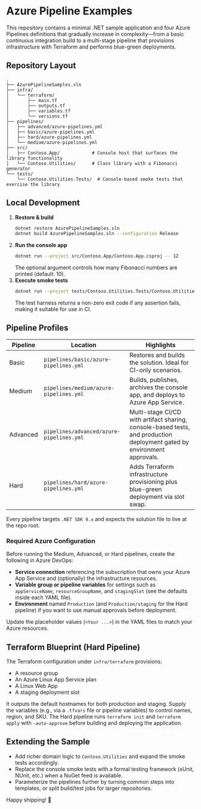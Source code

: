 # Azure Pipeline Examples

This repository contains a minimal .NET sample application and four Azure Pipelines definitions that gradually increase in complexity—from a basic continuous integration build to a multi-stage pipeline that provisions infrastructure with Terraform and performs blue-green deployments.

## Repository Layout

```
.
├── AzurePipelineSamples.sln
├── infra/
│   └── terraform/
│       ├── main.tf
│       ├── outputs.tf
│       ├── variables.tf
│       └── versions.tf
├── pipelines/
│   ├── advanced/azure-pipelines.yml
│   ├── basic/azure-pipelines.yml
│   ├── hard/azure-pipelines.yml
│   └── medium/azure-pipelines.yml
├── src/
│   ├── Contoso.App/            # Console host that surfaces the library functionality
│   └── Contoso.Utilities/      # Class library with a Fibonacci generator
└── tests/
    └── Contoso.Utilities.Tests/  # Console-based smoke tests that exercise the library
```

## Local Development

1. **Restore & build**
   ```bash
   dotnet restore AzurePipelineSamples.sln
   dotnet build AzurePipelineSamples.sln --configuration Release
   ```
2. **Run the console app**
   ```bash
   dotnet run --project src/Contoso.App/Contoso.App.csproj -- 12
   ```
   The optional argument controls how many Fibonacci numbers are printed (default: 10).
3. **Execute smoke tests**
   ```bash
   dotnet run --project tests/Contoso.Utilities.Tests/Contoso.Utilities.Tests.csproj
   ```
   The test harness returns a non-zero exit code if any assertion fails, making it suitable for use in CI.

## Pipeline Profiles

| Pipeline | Location | Highlights |
|----------|----------|------------|
| Basic | `pipelines/basic/azure-pipelines.yml` | Restores and builds the solution. Ideal for CI-only scenarios. |
| Medium | `pipelines/medium/azure-pipelines.yml` | Builds, publishes, archives the console app, and deploys to Azure App Service. |
| Advanced | `pipelines/advanced/azure-pipelines.yml` | Multi-stage CI/CD with artifact sharing, console-based tests, and production deployment gated by environment approvals. |
| Hard | `pipelines/hard/azure-pipelines.yml` | Adds Terraform infrastructure provisioning plus blue-green deployment via slot swap. |

Every pipeline targets `.NET SDK 9.x` and expects the solution file to live at the repo root.

### Required Azure Configuration

Before running the Medium, Advanced, or Hard pipelines, create the following in Azure DevOps:

- **Service connection** referencing the subscription that owns your Azure App Service and (optionally) the infrastructure resources.
- **Variable group or pipeline variables** for settings such as `appServiceName`, `resourceGroupName`, and `stagingSlot` (see the defaults inside each YAML file).
- **Environment** named `Production` (and `Production/staging` for the Hard pipeline) if you want to use manual approvals before deployment.

Update the placeholder values (`<Your ...>`) in the YAML files to match your Azure resources.

## Terraform Blueprint (Hard Pipeline)

The Terraform configuration under `infra/terraform` provisions:

- A resource group
- An Azure Linux App Service plan
- A Linux Web App
- A staging deployment slot

It outputs the default hostnames for both production and staging. Supply the variables (e.g., via a `.tfvars` file or pipeline variables) to control names, region, and SKU. The Hard pipeline runs `terraform init` and `terraform apply` with `-auto-approve` before building and deploying the application.

## Extending the Sample

- Add richer domain logic to `Contoso.Utilities` and expand the smoke tests accordingly.
- Replace the console smoke tests with a formal testing framework (xUnit, NUnit, etc.) when a NuGet feed is available.
- Parameterize the pipelines further by turning common steps into templates, or split build/test jobs for larger repositories.

Happy shipping! 🚀
